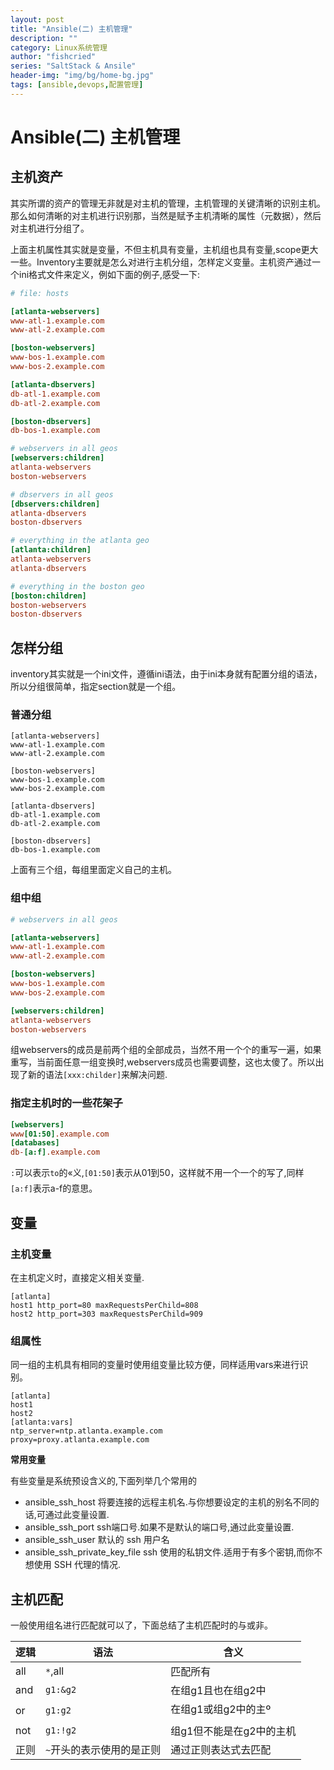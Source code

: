 ```yaml
---
layout: post
title: "Ansible(二) 主机管理"
description: ""
category: Linux系统管理
author: "fishcried"
series: "SaltStack & Ansile"
header-img: "img/bg/home-bg.jpg"
tags: [ansible,devops,配置管理]
---
```


# Ansible(二) 主机管理

## 主机资产

其实所谓的资产的管理无非就是对主机的管理，主机管理的关键清晰的识别主机。那么如何清晰的对主机进行识别那，当然是赋予主机清晰的属性（元数据），然后对主机进行分组了。

上面主机属性其实就是变量，不但主机具有变量，主机组也具有变量,scope更大一些。Inventory主要就是怎么对进行主机分组，怎样定义变量。主机资产通过一个ini格式文件来定义，例如下面的例子,感受一下:


```ini
# file: hosts

[atlanta-webservers]
www-atl-1.example.com 
www-atl-2.example.com 

[boston-webservers]
www-bos-1.example.com
www-bos-2.example.com

[atlanta-dbservers]
db-atl-1.example.com
db-atl-2.example.com

[boston-dbservers]
db-bos-1.example.com

# webservers in all geos
[webservers:children]
atlanta-webservers
boston-webservers

# dbservers in all geos
[dbservers:children]
atlanta-dbservers
boston-dbservers

# everything in the atlanta geo
[atlanta:children]
atlanta-webservers
atlanta-dbservers

# everything in the boston geo
[boston:children]
boston-webservers
boston-dbservers
```

## 怎样分组

inventory其实就是一个ini文件，遵循ini语法，由于ini本身就有配置分组的语法，所以分组很简单，指定section就是一个组。

### 普通分组

```
[atlanta-webservers]
www-atl-1.example.com 
www-atl-2.example.com 

[boston-webservers]
www-bos-1.example.com
www-bos-2.example.com

[atlanta-dbservers]
db-atl-1.example.com
db-atl-2.example.com

[boston-dbservers]
db-bos-1.example.com
```

上面有三个组，每组里面定义自己的主机。

### 组中组
```ini
# webservers in all geos

[atlanta-webservers]
www-atl-1.example.com 
www-atl-2.example.com 

[boston-webservers]
www-bos-1.example.com
www-bos-2.example.com

[webservers:children]
atlanta-webservers
boston-webservers
```


组webservers的成员是前两个组的全部成员，当然不用一个个的重写一遍，如果重写，当前面任意一组变换时,webservers成员也需要调整，这也太傻了。所以出现了新的语法`[xxx:childer]`来解决问题.

### 指定主机时的一些花架子

```ini
[webservers]
www[01:50].example.com
[databases]
db-[a:f].example.com
```

`:`可以表示`to`的«义,`[01:50]`表示从01到50，这样就不用一个一个的写了,同样`[a:f]`表示a-f的意思。

## 变量

### 主机变量

在主机定义时，直接定义相关变量.
```
[atlanta]
host1 http_port=80 maxRequestsPerChild=808
host2 http_port=303 maxRequestsPerChild=909
```

### 组属性

同一组的主机具有相同的变量时使用组变量比较方便，同样适用vars来进行识别。

```
[atlanta]
host1
host2
[atlanta:vars]
ntp_server=ntp.atlanta.example.com
proxy=proxy.atlanta.example.com
```

**常用变量**

有些变量是系统预设含义的,下面列举几个常用的

- ansible_ssh_host 将要连接的远程主机名.与你想要设定的主机的别名不同的话,可通过此变量设置.
- ansible_ssh_port ssh端口号.如果不是默认的端口号,通过此变量设置.
- ansible_ssh_user 默认的 ssh 用户名
- ansible_ssh_private_key_file ssh 使用的私钥文件.适用于有多个密钥,而你不想使用 SSH 代理的情况.




## 主机匹配

一般使用组名进行匹配就可以了，下面总结了主机匹配时的与或非。

| 逻辑 | 语法 |  含义  |
|------|------|--------|
| all  | `*`,all | 匹配所有 |
| and  | `g1:&g2` | 在组g1且也在组g2中 |
| or  | `g1:g2` | 在组g1或组g2中的主º|
| not  | `g1:!g2` | 组g1但不能是在g2中的主机 |
| 正则  | `~`开头的表示使用的是正则  | 通过正则表达式去匹配 |

